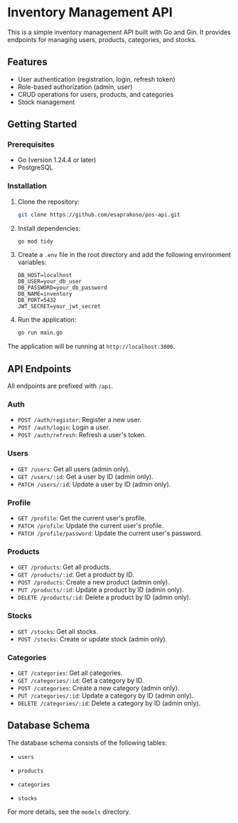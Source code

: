 # Inventory Management API

This is a simple inventory management API built with Go and Gin. It provides endpoints for managing users, products, categories, and stocks.

## Features

* User authentication (registration, login, refresh token)
* Role-based authorization (admin, user)
* CRUD operations for users, products, and categories
* Stock management

## Getting Started

### Prerequisites

* Go (version 1.24.4 or later)
* PostgreSQL

### Installation

1. Clone the repository:
   ```sh
   git clone https://github.com/esaprakoso/pos-api.git
   ```
2. Install dependencies:
   ```sh
   go mod tidy
   ```
3. Create a `.env` file in the root directory and add the following environment variables:
   ```
   DB_HOST=localhost
   DB_USER=your_db_user
   DB_PASSWORD=your_db_password
   DB_NAME=inventory
   DB_PORT=5432
   JWT_SECRET=your_jwt_secret
   ```
4. Run the application:
   ```sh
   go run main.go
   ```

The application will be running at `http://localhost:3000`.

## API Endpoints

All endpoints are prefixed with `/api`.

### Auth

* `POST /auth/register`: Register a new user.
* `POST /auth/login`: Login a user.
* `POST /auth/refresh`: Refresh a user's token.

### Users

* `GET /users`: Get all users (admin only).
* `GET /users/:id`: Get a user by ID (admin only).
* `PATCH /users/:id`: Update a user by ID (admin only).

### Profile

* `GET /profile`: Get the current user's profile.
* `PATCH /profile`: Update the current user's profile.
* `PATCH /profile/password`: Update the current user's password.



### Products

* `GET /products`: Get all products.
* `GET /products/:id`: Get a product by ID.
* `POST /products`: Create a new product (admin only).
* `PUT /products/:id`: Update a product by ID (admin only).
* `DELETE /products/:id`: Delete a product by ID (admin only).

### Stocks

* `GET /stocks`: Get all stocks.
* `POST /stocks`: Create or update stock (admin only).

### Categories

* `GET /categories`: Get all categories.
* `GET /categories/:id`: Get a category by ID.
* `POST /categories`: Create a new category (admin only).
* `PUT /categories/:id`: Update a category by ID (admin only).
* `DELETE /categories/:id`: Delete a category by ID (admin only).

## Database Schema

The database schema consists of the following tables:

* `users`

* `products`
* `categories`
* `stocks`

For more details, see the `models` directory.
